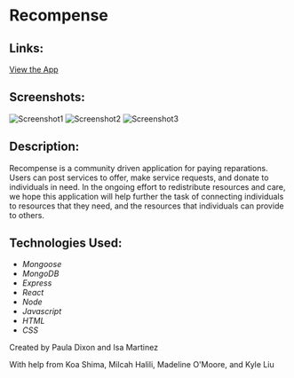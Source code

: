 
# Recompense

## Links:

[View the App](https://recompense.herokuapp.com/)


## Screenshots:

![Screenshot1](https://i.imgur.com/o1CM6na.png)
![Screenshot2](https://i.imgur.com/rVWFGSf.png)
![Screenshot3](https://i.imgur.com/Bv7gFAf.png)

## Description:

Recompense is a community driven application for paying reparations. Users can post services to offer, make service requests, and donate to individuals in need. In the ongoing effort to redistribute resources and care, we hope this application will help further the task of connecting individuals to resources that they need, and the resources that individuals can provide to others.

## Technologies Used:

- _Mongoose_
- _MongoDB_
- _Express_
- _React_
- _Node_
- _Javascript_
- _HTML_
- _CSS_


Created by Paula Dixon and Isa Martinez

With help from Koa Shima, Milcah Halili, Madeline O'Moore, and Kyle Liu

